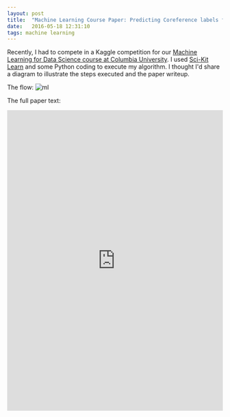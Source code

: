 ```yaml
---
layout: post
title:  "Machine Learning Course Paper: Predicting Coreference labels from Spoken Dialogue Tasks with Machine Learning: One-Hot Encoding and Feature Importances using Extremely Randomized Trees"
date:   2016-05-18 12:31:10
tags: machine learning
---
```


Recently, I had to compete in a Kaggle competition for our [Machine Learning for Data Science course at Columbia University](http://datascience.columbia.edu/). I used [Sci-Kit Learn](http://scikit-learn.org/stable/) and some Python coding to execute my algorithm. I thought I'd share a diagram to illustrate the steps executed and the paper writeup. 

The flow: 
![ml](https://raw.githubusercontent.com/nygeog/nygeog.github.com/master/_posts/img/machine-learning-paper-flow.png)

The full paper text:
<iframe src="http://docs.google.com/gview?url=https://dl.dropboxusercontent.com/u/36281098/pdf/coms4721-practical-modeling-project-report-dms2203.pdf&embedded=true" style="width:100%; height:700px;" frameborder="0"></iframe>

